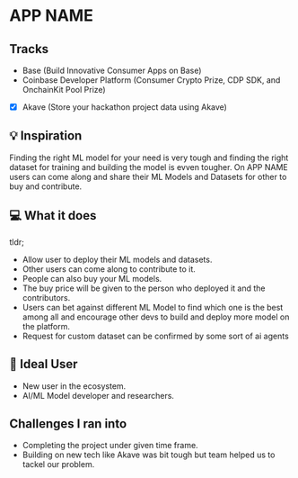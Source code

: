 # APP NAME

## Tracks

- Base (Build Innovative Consumer Apps on Base)
- Coinbase Developer Platform (Consumer Crypto Prize, CDP SDK, and OnchainKit Pool Prize)
- [x] Akave (Store your hackathon project data using Akave)

## 💡 Inspiration

Finding the right ML model for your need is very tough and finding the right dataset for training and building the model is evven tougher. On APP NAME users can come along and share their ML Models and Datasets for other to buy and contribute.

## 💻 What it does

tldr;
- Allow user to deploy their ML models and datasets.
- Other users can come along to contribute to it.
- People can also buy your ML models.
- The buy price will be given to the person who deployed it and the contributors.
- Users can bet against different ML Model to find which one is the best among all and encourage other devs to build and deploy more model on the platform.
- Request for custom dataset can be confirmed by some sort of ai agents <still figuring this out>

## 🎯 Ideal User

- New user in the ecosystem.
- AI/ML Model developer and researchers.

## Challenges I ran into

- Completing the project under given time frame.
- Building on new tech like Akave was bit tough but team helped us to tackel our problem.
